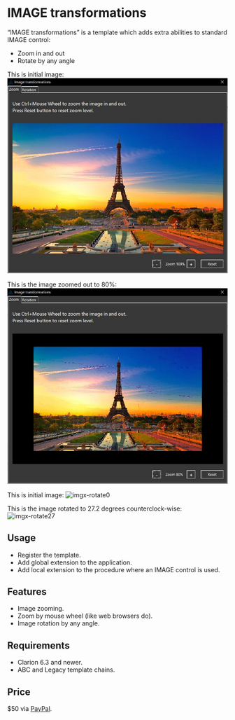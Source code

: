 # IMAGE transformations

“IMAGE transformations” is a template which adds extra abilities to standard IMAGE control:  
- Zoom in and out
- Rotate by any angle

This is initial image:
![imgx-zoom100](https://github.com/mikeduglas/Image-Transformations/blob/master/screenshots/Zoom100.jpg?raw=true)   
  
This is the image zoomed out to 80%:
![imgx-zoom80](https://github.com/mikeduglas/Image-Transformations/blob/master/screenshots/Zoom80.jpg?raw=true)   
  
This is initial image:
![imgx-rotate0](https://github.com/mikeduglas/Image-Transformations/blob/master/screenshots/Rotate0.jpg.jpg?raw=true)   
  
This is the image rotated to 27.2 degrees counterclock-wise:
![imgx-rotate27](https://github.com/mikeduglas/Image-Transformations/blob/master/screenshots/Rotate27.jpg.jpg?raw=true)   


## Usage
- Register the template.
- Add global extension to the application.
- Add local extension to the procedure where an IMAGE control is used.

## Features
- Image zooming.
- Zoom by mouse wheel (like web browsers do).
- Image rotation by any angle.

## Requirements
- Clarion 6.3 and newer.
- ABC and Legacy template chains.

## Price
$50 via [PayPal](https://www.paypal.me/mikeduglas?ppid=PPC000628&cnac=RU&rsta=ru_RU(ru_RU)&cust=8W29QJ6GKY9HS&unptid=75f96da6-24a4-11e9-ae2c-441ea14e9560&t=&cal=ff0291196b3f5&calc=ff0291196b3f5&calf=ff0291196b3f5&unp_tpcid=ppme-social-user-profile-created&page=main:email&pgrp=main:email&e=op&mchn=em&s=ci&mail=sys).
